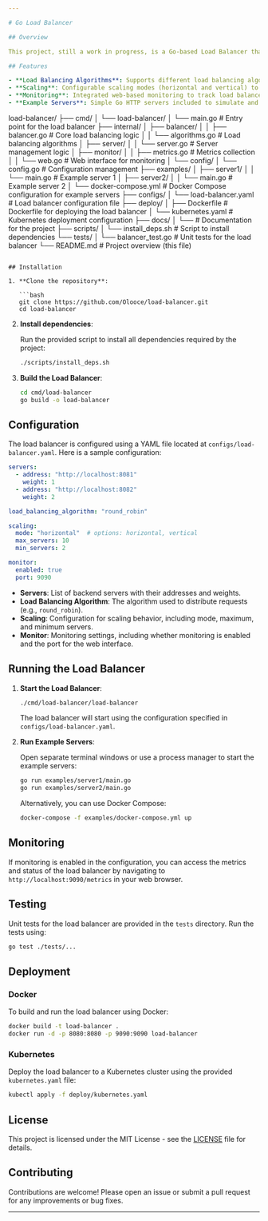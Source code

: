 ```yaml
---

# Go Load Balancer

## Overview

This project, still a work in progress, is a Go-based Load Balancer that evenly distributes incoming client requests across multiple servers. The load balancer supports both horizontal and vertical scaling and includes a built-in monitoring system accessible through a web interface. The project also provides example server implementations to test and demonstrate the load balancer's functionality.

## Features

- **Load Balancing Algorithms**: Supports different load balancing algorithms such as Round Robin.
- **Scaling**: Configurable scaling modes (horizontal and vertical) to manage server resources effectively.
- **Monitoring**: Integrated web-based monitoring to track load balancer performance and server status.
- **Example Servers**: Simple Go HTTP servers included to simulate and test load balancing.

```
load-balancer/
├── cmd/
│   └── load-balancer/
│       └── main.go           # Entry point for the load balancer
├── internal/
│   ├── balancer/
│   │   ├── balancer.go       # Core load balancing logic
│   │   └── algorithms.go     # Load balancing algorithms
│   ├── server/
│   │   └── server.go         # Server management logic
│   ├── monitor/
│   │   ├── metrics.go        # Metrics collection
│   │   └── web.go            # Web interface for monitoring
│   └── config/
│       └── config.go         # Configuration management
├── examples/
│   ├── server1/
│   │   └── main.go           # Example server 1
│   ├── server2/
│   │   └── main.go           # Example server 2
│   └── docker-compose.yml    # Docker Compose configuration for example servers
├── configs/
│   └── load-balancer.yaml    # Load balancer configuration file
├── deploy/
│   ├── Dockerfile            # Dockerfile for deploying the load balancer
│   └── kubernetes.yaml       # Kubernetes deployment configuration
├── docs/
│   └──                       # Documentation for the project
├── scripts/
│   └── install_deps.sh       # Script to install dependencies
└── tests/
│   └── balancer_test.go      # Unit tests for the load balancer
└── README.md                 # Project overview (this file)
```

## Installation

1. **Clone the repository**:

   ```bash
   git clone https://github.com/Olooce/load-balancer.git
   cd load-balancer
   ```

2. **Install dependencies**:

   Run the provided script to install all dependencies required by the project:

   ```bash
   ./scripts/install_deps.sh
   ```

3. **Build the Load Balancer**:

   ```bash
   cd cmd/load-balancer
   go build -o load-balancer
   ```

## Configuration

The load balancer is configured using a YAML file located at `configs/load-balancer.yaml`. Here is a sample configuration:

```yaml
servers:
  - address: "http://localhost:8081"
    weight: 1
  - address: "http://localhost:8082"
    weight: 2

load_balancing_algorithm: "round_robin"

scaling:
  mode: "horizontal"  # options: horizontal, vertical
  max_servers: 10
  min_servers: 2

monitor:
  enabled: true
  port: 9090
```

- **Servers**: List of backend servers with their addresses and weights.
- **Load Balancing Algorithm**: The algorithm used to distribute requests (e.g., `round_robin`).
- **Scaling**: Configuration for scaling behavior, including mode, maximum, and minimum servers.
- **Monitor**: Monitoring settings, including whether monitoring is enabled and the port for the web interface.

## Running the Load Balancer

1. **Start the Load Balancer**:

   ```bash
   ./cmd/load-balancer/load-balancer
   ```

   The load balancer will start using the configuration specified in `configs/load-balancer.yaml`.

2. **Run Example Servers**:

   Open separate terminal windows or use a process manager to start the example servers:

   ```bash
   go run examples/server1/main.go
   go run examples/server2/main.go
   ```

   Alternatively, you can use Docker Compose:

   ```bash
   docker-compose -f examples/docker-compose.yml up
   ```

## Monitoring

If monitoring is enabled in the configuration, you can access the metrics and status of the load balancer by navigating to `http://localhost:9090/metrics` in your web browser.

## Testing

Unit tests for the load balancer are provided in the `tests` directory. Run the tests using:

```bash
go test ./tests/...
```

## Deployment

### Docker

To build and run the load balancer using Docker:

```bash
docker build -t load-balancer .
docker run -d -p 8080:8080 -p 9090:9090 load-balancer
```

### Kubernetes

Deploy the load balancer to a Kubernetes cluster using the provided `kubernetes.yaml` file:

```bash
kubectl apply -f deploy/kubernetes.yaml
```

## License

This project is licensed under the MIT License - see the [LICENSE](../LICENSE) file for details.

## Contributing

Contributions are welcome! Please open an issue or submit a pull request for any improvements or bug fixes.

---
```


